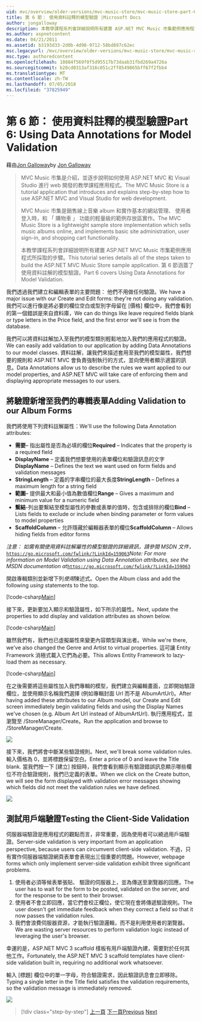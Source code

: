 ```yaml
---
uid: mvc/overview/older-versions/mvc-music-store/mvc-music-store-part-6
title: 第 6 節： 使用資料註釋的模型驗證 |Microsoft Docs
author: jongalloway
description: 本教學課程系列會詳細說明所有建置 ASP.NET MVC Music 市集範例應用程式所採取的步驟。 第 6 部分將說明如何使用模型 V 的資料註解...
ms.author: aspnetcontent
ms.date: 04/21/2011
ms.assetid: b3193d33-2d0b-4d98-9712-58bd897c62ec
msc.legacyurl: /mvc/overview/older-versions/mvc-music-store/mvc-music-store-part-6
msc.type: authoredcontent
ms.openlocfilehash: 10884f569f0f5d95517b73daab31fbd269a4726a
ms.sourcegitcommit: b28cd0313af316c051c2ff8549865bff67f2fbb4
ms.translationtype: MT
ms.contentlocale: zh-TW
ms.lasthandoff: 07/05/2018
ms.locfileid: "37825949"
---
```

<a name="part-6-using-data-annotations-for-model-validation"></a><span data-ttu-id="6a015-104">第 6 節： 使用資料註釋的模型驗證</span><span class="sxs-lookup"><span data-stu-id="6a015-104">Part 6: Using Data Annotations for Model Validation</span></span>
====================
<span data-ttu-id="6a015-105">藉由[Jon Galloway](https://github.com/jongalloway)</span><span class="sxs-lookup"><span data-stu-id="6a015-105">by [Jon Galloway](https://github.com/jongalloway)</span></span>

> <span data-ttu-id="6a015-106">MVC Music 市集是介紹，並逐步說明如何使用 ASP.NET MVC 和 Visual Studio 進行 web 開發的教學課程應用程式。</span><span class="sxs-lookup"><span data-stu-id="6a015-106">The MVC Music Store is a tutorial application that introduces and explains step-by-step how to use ASP.NET MVC and Visual Studio for web development.</span></span>  
>   
> <span data-ttu-id="6a015-107">MVC Music 市集是銷售線上音樂 album 和實作基本的網站管理、 使用者登入時，和 「 購物車 」 功能的輕量級的範例存放區實作。</span><span class="sxs-lookup"><span data-stu-id="6a015-107">The MVC Music Store is a lightweight sample store implementation which sells music albums online, and implements basic site administration, user sign-in, and shopping cart functionality.</span></span>  
>   
> <span data-ttu-id="6a015-108">本教學課程系列會詳細說明所有建置 ASP.NET MVC Music 市集範例應用程式所採取的步驟。</span><span class="sxs-lookup"><span data-stu-id="6a015-108">This tutorial series details all of the steps taken to build the ASP.NET MVC Music Store sample application.</span></span> <span data-ttu-id="6a015-109">第 6 節涵蓋了使用資料註解的模型驗證。</span><span class="sxs-lookup"><span data-stu-id="6a015-109">Part 6 covers Using Data Annotations for Model Validation.</span></span>


<span data-ttu-id="6a015-110">我們透過我們建立和編輯表單的主要問題： 他們不用做任何驗證。</span><span class="sxs-lookup"><span data-stu-id="6a015-110">We have a major issue with our Create and Edit forms: they're not doing any validation.</span></span> <span data-ttu-id="6a015-111">我們可以進行像是將必要的欄位空白或型別字母留在 [價格] 欄位中，我們會看到的第一個錯誤是來自資料庫，</span><span class="sxs-lookup"><span data-stu-id="6a015-111">We can do things like leave required fields blank or type letters in the Price field, and the first error we'll see is from the database.</span></span>

<span data-ttu-id="6a015-112">我們可以將資料註解加入至我們的模型類別輕鬆地加入我們的應用程式的驗證。</span><span class="sxs-lookup"><span data-stu-id="6a015-112">We can easily add validation to our application by adding Data Annotations to our model classes.</span></span> <span data-ttu-id="6a015-113">資料註解，讓我們來描述套用至我們的模型屬性，我們想要的規則和 ASP.NET MVC 會負責強制執行的方式，並向使用者顯示適當的訊息。</span><span class="sxs-lookup"><span data-stu-id="6a015-113">Data Annotations allow us to describe the rules we want applied to our model properties, and ASP.NET MVC will take care of enforcing them and displaying appropriate messages to our users.</span></span>

## <a name="adding-validation-to-our-album-forms"></a><span data-ttu-id="6a015-114">將驗證新增至我們的專輯表單</span><span class="sxs-lookup"><span data-stu-id="6a015-114">Adding Validation to our Album Forms</span></span>

<span data-ttu-id="6a015-115">我們將使用下列資料註解屬性：</span><span class="sxs-lookup"><span data-stu-id="6a015-115">We'll use the following Data Annotation attributes:</span></span>

- <span data-ttu-id="6a015-116">**需要**– 指出屬性是否為必填的欄位</span><span class="sxs-lookup"><span data-stu-id="6a015-116">**Required** – Indicates that the property is a required field</span></span>
- <span data-ttu-id="6a015-117">**DisplayName** – 定義我們想要使用的表單欄位和驗證訊息的文字</span><span class="sxs-lookup"><span data-stu-id="6a015-117">**DisplayName** – Defines the text we want used on form fields and validation messages</span></span>
- <span data-ttu-id="6a015-118">**StringLength** – 定義的字串欄位的最大長度</span><span class="sxs-lookup"><span data-stu-id="6a015-118">**StringLength** – Defines a maximum length for a string field</span></span>
- <span data-ttu-id="6a015-119">**範圍**– 提供最大和最小值為數值欄位</span><span class="sxs-lookup"><span data-stu-id="6a015-119">**Range** – Gives a maximum and minimum value for a numeric field</span></span>
- <span data-ttu-id="6a015-120">**繫結**-列出要繫結至模型屬性的參數或表單的值時，包含或排除的欄位</span><span class="sxs-lookup"><span data-stu-id="6a015-120">**Bind** – Lists fields to exclude or include when binding parameter or form values to model properties</span></span>
- <span data-ttu-id="6a015-121">**ScaffoldColumn** – 允許隱藏於編輯器表單的欄位</span><span class="sxs-lookup"><span data-stu-id="6a015-121">**ScaffoldColumn** – Allows hiding fields from editor forms</span></span>

<span data-ttu-id="6a015-122">*注意： 如需有關使用資料註解屬性的模型驗證的詳細資訊，請參閱 MSDN 文件，*[`https://go.microsoft.com/fwlink/?LinkId=159063`](https://go.microsoft.com/fwlink/?LinkId=159063)</span><span class="sxs-lookup"><span data-stu-id="6a015-122">*Note: For more information on Model Validation using Data Annotation attributes, see the MSDN documentation at*[`https://go.microsoft.com/fwlink/?LinkId=159063`](https://go.microsoft.com/fwlink/?LinkId=159063)</span></span>

<span data-ttu-id="6a015-123">開啟專輯類別並新增下列*使用*陳述式。</span><span class="sxs-lookup"><span data-stu-id="6a015-123">Open the Album class and add the following *using* statements to the top.</span></span>

[!code-csharp[Main](mvc-music-store-part-6/samples/sample1.cs)]

<span data-ttu-id="6a015-124">接下來，更新要加入顯示和驗證屬性，如下所示的屬性。</span><span class="sxs-lookup"><span data-stu-id="6a015-124">Next, update the properties to add display and validation attributes as shown below.</span></span>

[!code-csharp[Main](mvc-music-store-part-6/samples/sample2.cs)]

<span data-ttu-id="6a015-125">雖然我們有，我們也已虛擬屬性來變更內容類型與演出者。</span><span class="sxs-lookup"><span data-stu-id="6a015-125">While we're there, we've also changed the Genre and Artist to virtual properties.</span></span> <span data-ttu-id="6a015-126">這可讓 Entity Framework 消極式載入它們為必要。</span><span class="sxs-lookup"><span data-stu-id="6a015-126">This allows Entity Framework to lazy-load them as necessary.</span></span>

[!code-csharp[Main](mvc-music-store-part-6/samples/sample3.cs)]

<span data-ttu-id="6a015-127">在之後需要將這些屬性加入我們專輯的模型，我們建立與編輯畫面，立即開始驗證欄位，並使用顯示名稱我們選擇 (例如專輯封面 Url 而不是 AlbumArtUrl)。</span><span class="sxs-lookup"><span data-stu-id="6a015-127">After having added these attributes to our Album model, our Create and Edit screen immediately begin validating fields and using the Display Names we've chosen (e.g. Album Art Url instead of AlbumArtUrl).</span></span> <span data-ttu-id="6a015-128">執行應用程式，並瀏覽至 /StoreManager/Create。</span><span class="sxs-lookup"><span data-stu-id="6a015-128">Run the application and browse to /StoreManager/Create.</span></span>

![](mvc-music-store-part-6/_static/image1.png)

<span data-ttu-id="6a015-129">接下來，我們將會中斷某些驗證規則。</span><span class="sxs-lookup"><span data-stu-id="6a015-129">Next, we'll break some validation rules.</span></span> <span data-ttu-id="6a015-130">輸入價格為 0，並將標題保留空白。</span><span class="sxs-lookup"><span data-stu-id="6a015-130">Enter a price of 0 and leave the Title blank.</span></span> <span data-ttu-id="6a015-131">當我們按一下 [建立] 按鈕時，我們會看到顯示有驗證錯誤訊息顯示哪些欄位不符合驗證規則，我們已定義的表單。</span><span class="sxs-lookup"><span data-stu-id="6a015-131">When we click on the Create button, we will see the form displayed with validation error messages showing which fields did not meet the validation rules we have defined.</span></span>

![](mvc-music-store-part-6/_static/image2.png)

## <a name="testing-the-client-side-validation"></a><span data-ttu-id="6a015-132">測試用戶端驗證</span><span class="sxs-lookup"><span data-stu-id="6a015-132">Testing the Client-Side Validation</span></span>

<span data-ttu-id="6a015-133">伺服器端驗證是應用程式的觀點而言，非常重要，因為使用者可以繞過用戶端驗證。</span><span class="sxs-lookup"><span data-stu-id="6a015-133">Server-side validation is very important from an application perspective, because users can circumvent client-side validation.</span></span> <span data-ttu-id="6a015-134">不過，只有實作伺服器端驗證網頁表單會表現出三個重要的問題。</span><span class="sxs-lookup"><span data-stu-id="6a015-134">However, webpage forms which only implement server-side validation exhibit three significant problems.</span></span>

1. <span data-ttu-id="6a015-135">使用者必須等候表單張貼、 驗證的伺服器上，並為傳送至瀏覽器的回應。</span><span class="sxs-lookup"><span data-stu-id="6a015-135">The user has to wait for the form to be posted, validated on the server, and for the response to be sent to their browser.</span></span>
2. <span data-ttu-id="6a015-136">使用者不會立即回應，當它們會校正欄位，使它現在會將傳遞驗證規則。</span><span class="sxs-lookup"><span data-stu-id="6a015-136">The user doesn't get immediate feedback when they correct a field so that it now passes the validation rules.</span></span>
3. <span data-ttu-id="6a015-137">我們會浪費伺服器資源，才能執行驗證邏輯，而不是利用使用者的瀏覽器。</span><span class="sxs-lookup"><span data-stu-id="6a015-137">We are wasting server resources to perform validation logic instead of leveraging the user's browser.</span></span>

<span data-ttu-id="6a015-138">幸運的是，ASP.NET MVC 3 scaffold 樣板有用戶端驗證內建，需要對於任何其他工作。</span><span class="sxs-lookup"><span data-stu-id="6a015-138">Fortunately, the ASP.NET MVC 3 scaffold templates have client-side validation built in, requiring no additional work whatsoever.</span></span>

<span data-ttu-id="6a015-139">輸入 [標題] 欄位中的單一字母，符合驗證需求，因此驗證訊息會立即移除。</span><span class="sxs-lookup"><span data-stu-id="6a015-139">Typing a single letter in the Title field satisfies the validation requirements, so the validation message is immediately removed.</span></span>

![](mvc-music-store-part-6/_static/image3.png)


> [!div class="step-by-step"]
> <span data-ttu-id="6a015-140">[上一頁](mvc-music-store-part-5.md)
> [下一頁](mvc-music-store-part-7.md)</span><span class="sxs-lookup"><span data-stu-id="6a015-140">[Previous](mvc-music-store-part-5.md)
[Next](mvc-music-store-part-7.md)</span></span>

